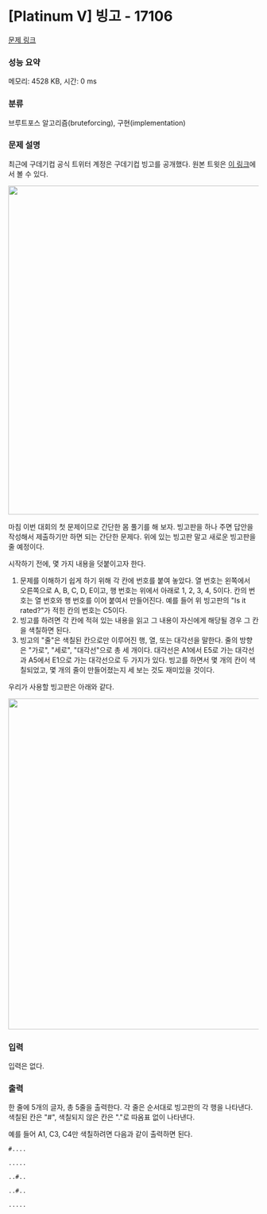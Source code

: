 # [Platinum V] 빙고 - 17106 

[문제 링크](https://www.acmicpc.net/problem/17106) 

### 성능 요약

메모리: 4528 KB, 시간: 0 ms

### 분류

브루트포스 알고리즘(bruteforcing), 구현(implementation)

### 문제 설명

<p>최근에 구데기컵 공식 트위터 계정은 구데기컵 빙고를 공개했다. 원본 트윗은 <a href="https://twitter.com/kudeki_cup/status/1090902734490877953">이 링크</a>에서 볼 수 있다.</p>

<p style="text-align: center;"><img alt="" src="https://pbs.twimg.com/media/DyOqPrwVAAENi-a.jpg" style="width: 600px; height: 662px;"></p>

<p>마침 이번 대회의 첫 문제이므로 간단한 몸 풀기를 해 보자. 빙고판을 하나 주면 답안을 작성해서 제출하기만 하면 되는 간단한 문제다. 위에 있는 빙고판 말고 새로운 빙고판을 줄 예정이다.</p>

<p>시작하기 전에, 몇 가지 내용을 덧붙이고자 한다.</p>

<ol>
	<li>문제를 이해하기 쉽게 하기 위해 각 칸에 번호를 붙여 놓았다. 열 번호는 왼쪽에서 오른쪽으로 A, B, C, D, E이고, 행 번호는 위에서 아래로 1, 2, 3, 4, 5이다. 칸의 번호는 열 번호와 행 번호를 이어 붙여서 만들어진다. 예를 들어 위 빙고판의 "Is it rated?"가 적힌 칸의 번호는 C5이다.</li>
	<li>빙고를 하려면 각 칸에 적혀 있는 내용을 읽고 그 내용이 자신에게 해당될 경우 그 칸을 색칠하면 된다.</li>
	<li>빙고의 "줄"은 색칠된 칸으로만 이루어진 행, 열, 또는 대각선을 말한다. 줄의 방향은 "가로", "세로", "대각선"으로 총 세 개이다. 대각선은 A1에서 E5로 가는 대각선과 A5에서 E1으로 가는 대각선으로 두 가지가 있다. 빙고를 하면서 몇 개의 칸이 색칠되었고, 몇 개의 줄이 만들어졌는지 세 보는 것도 재미있을 것이다.</li>
</ol>

<p>우리가 사용할 빙고판은 아래와 같다.</p>

<p style="text-align: center;"><img alt="" src="https://imgur.com/HKneT7U.png" style="width: 600px; height: 666px;"></p>

### 입력 

 <p>입력은 없다.</p>

### 출력 

 <p>한 줄에 5개의 글자, 총 5줄을 출력한다. 각 줄은 순서대로 빙고판의 각 행을 나타낸다. 색칠된 칸은 "#", 색칠되지 않은 칸은 "."로 따옴표 없이 나타낸다.</p>

<p>예를 들어 A1, C3, C4만 색칠하려면 다음과 같이 출력하면 된다.</p>

<p><code>#....<br>
.....<br>
..#..<br>
..#..<br>
.....</code></p>

<p> </p>

